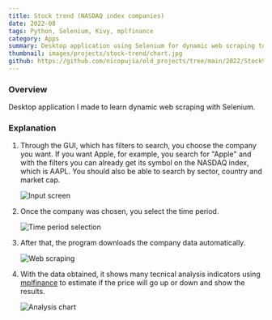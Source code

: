 ```yaml
---
title: Stock trend (NASDAQ index companies)
date: 2022-08
tags: Python, Selenium, Kivy, mplfinance
category: Apps
summary: Desktop application using Selenium for dynamic web scraping to analyze NASDAQ stock trends with filtering by company, sector, and time period.
thumbnail: images/projects/stock-trend/chart.jpg
github: https://github.com/nicopujia/old_projects/tree/main/2022/Stock%20trend%20(NASDAQ%20index%20companies)
---
```


### Overview

Desktop application I made to learn dynamic web scraping with Selenium.

### Explanation

1. Through the GUI, which has filters to search, you choose the company you want. If you want Apple, for example, you search for "Apple" and with the filters you can already get its symbol on the NASDAQ index, which is AAPL. You should also be able to search by sector, country and market cap.

   ![Input screen]({static}/images/projects/stock-trend/input.jpg)

2. Once the company was chosen, you select the time period.

   ![Time period selection]({static}/images/projects/stock-trend/time-period.jpg)

3. After that, the program downloads the company data automatically.

   ![Web scraping]({static}/images/projects/stock-trend/scraping.jpg)

4. With the data obtained, it shows many tecnical analysis indicators using [mplfinance](https://github.com/matplotlib/mplfinance) to estimate if the price will go up or down and show the results.

   ![Analysis chart]({static}/images/projects/stock-trend/chart.jpg)
